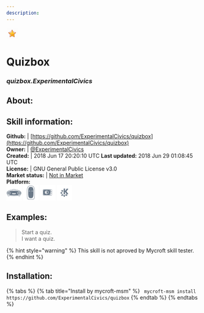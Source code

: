 ```yaml
---    
description:   
---    
```

![](../.gitbook/assets/star.png)  
# Quizbox  
### _quizbox.ExperimentalCivics_  
## About:  


## Skill information:  
**Github:** | [https://github.com/ExperimentalCivics/quizbox](https://github.com/ExperimentalCivics/quizbox)  
**Owner:** | [@ExperimentalCivics](https://github.com/ExperimentalCivics)  
**Created:** | 2018 Jun 17 20:20:10 UTC  **Last updated:** 2018 Jun 29 01:08:45 UTC  
**License:** | GNU General Public License v3.0  
**Market status:** | [Not in Market](https://market.mycroft.ai/skill/)  
**Platform:**  
 ![](../.gitbook/assets/mark-1-icon.png)  ![](../.gitbook/assets/mark-2-icon.png)  ![](../.gitbook/assets/picroft-icon.png)  ![](../.gitbook/assets/kde.png)   
## Examples:  
> Start a quiz.  
> I want a quiz.  
  
{% hint style="warning" %}
This skill is not aproved by Mycroft skill tester.
{% endhint %}
    
## Installation:  
{% tabs %}
{% tab title="Install by mycroft-msm" %}
``` mycroft-msm install https://github.com/ExperimentalCivics/quizbox```
{% endtab %}
  {% endtabs %}
  